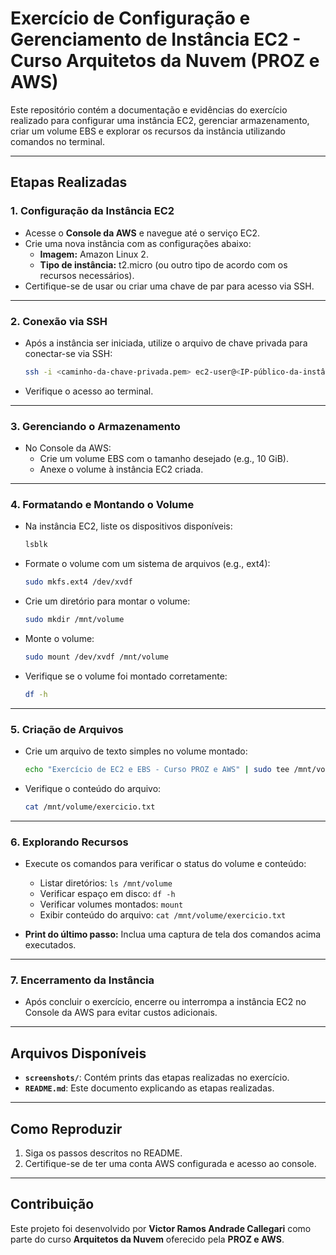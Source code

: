
# **Exercício de Configuração e Gerenciamento de Instância EC2 - Curso Arquitetos da Nuvem (PROZ e AWS)**

Este repositório contém a documentação e evidências do exercício realizado para configurar uma instância EC2, gerenciar armazenamento, criar um volume EBS e explorar os recursos da instância utilizando comandos no terminal.

---

## **Etapas Realizadas**

### **1. Configuração da Instância EC2**
- Acesse o **Console da AWS** e navegue até o serviço EC2.
- Crie uma nova instância com as configurações abaixo:
  - **Imagem:** Amazon Linux 2.
  - **Tipo de instância:** t2.micro (ou outro tipo de acordo com os recursos necessários).
- Certifique-se de usar ou criar uma chave de par para acesso via SSH.

---

### **2. Conexão via SSH**
- Após a instância ser iniciada, utilize o arquivo de chave privada para conectar-se via SSH:
  ```bash
  ssh -i <caminho-da-chave-privada.pem> ec2-user@<IP-público-da-instância>
  ```
- Verifique o acesso ao terminal.

---

### **3. Gerenciando o Armazenamento**
- No Console da AWS:
  - Crie um volume EBS com o tamanho desejado (e.g., 10 GiB).
  - Anexe o volume à instância EC2 criada.

---

### **4. Formatando e Montando o Volume**
- Na instância EC2, liste os dispositivos disponíveis:
  ```bash
  lsblk
  ```
- Formate o volume com um sistema de arquivos (e.g., ext4):
  ```bash
  sudo mkfs.ext4 /dev/xvdf
  ```
- Crie um diretório para montar o volume:
  ```bash
  sudo mkdir /mnt/volume
  ```
- Monte o volume:
  ```bash
  sudo mount /dev/xvdf /mnt/volume
  ```
- Verifique se o volume foi montado corretamente:
  ```bash
  df -h
  ```

---

### **5. Criação de Arquivos**
- Crie um arquivo de texto simples no volume montado:
  ```bash
  echo "Exercício de EC2 e EBS - Curso PROZ e AWS" | sudo tee /mnt/volume/exercicio.txt
  ```
- Verifique o conteúdo do arquivo:
  ```bash
  cat /mnt/volume/exercicio.txt
  ```

---

### **6. Explorando Recursos**
- Execute os comandos para verificar o status do volume e conteúdo:
  - Listar diretórios: `ls /mnt/volume`
  - Verificar espaço em disco: `df -h`
  - Verificar volumes montados: `mount`
  - Exibir conteúdo do arquivo: `cat /mnt/volume/exercicio.txt`

- **Print do último passo:** Inclua uma captura de tela dos comandos acima executados.

---

### **7. Encerramento da Instância**
- Após concluir o exercício, encerre ou interrompa a instância EC2 no Console da AWS para evitar custos adicionais.

---

## **Arquivos Disponíveis**
- **`screenshots/`**: Contém prints das etapas realizadas no exercício.
- **`README.md`**: Este documento explicando as etapas realizadas.

---

## **Como Reproduzir**
1. Siga os passos descritos no README.
2. Certifique-se de ter uma conta AWS configurada e acesso ao console.

---

## **Contribuição**
Este projeto foi desenvolvido por **Victor Ramos Andrade Callegari** como parte do curso **Arquitetos da Nuvem** oferecido pela **PROZ e AWS**.


